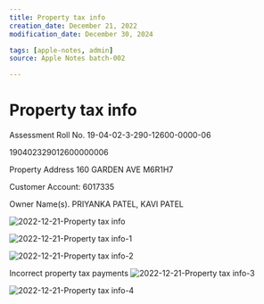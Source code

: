 ```yaml
---
title: Property tax info
creation_date: December 21, 2022
modification_date: December 30, 2024

tags: [apple-notes, admin]
source: Apple Notes batch-002

---
```



# Property tax info

Assessment Roll No.
19-04-02-3-290-12600-0000-06

190402329012600000006

Property Address
160 GARDEN AVE
M6R1H7

Customer Account:
6017335

Owner Name(s).
PRIYANKA PATEL, KAVI PATEL

![2022-12-21-Property tax info](images/2022-12-21-Property%20tax%20info.jpeg)

![2022-12-21-Property tax info-1](images/2022-12-21-Property%20tax%20info-1.jpeg)

![2022-12-21-Property tax info-2](images/2022-12-21-Property%20tax%20info-2.jpeg)

Incorrect property tax payments 
![2022-12-21-Property tax info-3](images/2022-12-21-Property%20tax%20info-3.png)

![2022-12-21-Property tax info-4](images/2022-12-21-Property%20tax%20info-4.png)

